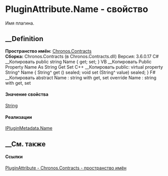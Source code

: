 # PluginAttribute.Name - свойство
Имя плагина.
## __Definition
 **Пространство имён:** [Chronos.Contracts](N_Chronos_Contracts.htm)  
 **Сборка:** Chronos.Contracts (в Chronos.Contracts.dll) Версия: 3.6.0.17
C# __Копировать
     public string Name { get; set; }
VB __Копировать
     Public Property Name As String
    	Get
    	Set
C++ __Копировать
     public:
    virtual property String^ Name {
    	String^ get () sealed;
    	void set (String^ value) sealed;
    }
F# __Копировать
     abstract Name : string with get, set
    override Name : string with get, set
#### Значение свойства
[String](https://learn.microsoft.com/dotnet/api/system.string)
#### Реализации
[IPluginMetadata.Name](P_Chronos_Contracts_IPluginMetadata_Name.htm)  
##  __См. также
#### Ссылки
[PluginAttribute - ](T_Chronos_Contracts_PluginAttribute.htm)
[Chronos.Contracts - пространство имён](N_Chronos_Contracts.htm)
